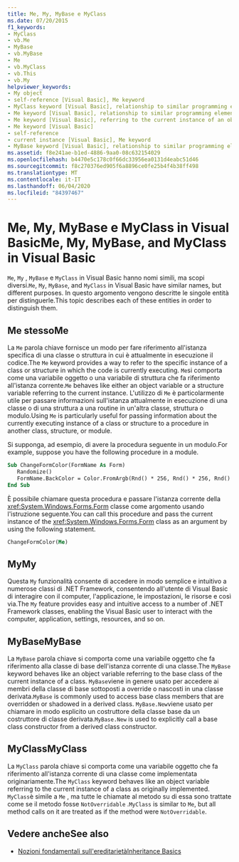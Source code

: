 ```yaml
---
title: Me, My, MyBase e MyClass
ms.date: 07/20/2015
f1_keywords:
- MyClass
- vb.Me
- MyBase
- vb.MyBase
- Me
- vb.MyClass
- vb.This
- vb.My
helpviewer_keywords:
- My object
- self-reference [Visual Basic], Me keyword
- MyClass keyword [Visual Basic], relationship to similar programming elements
- Me keyword [Visual Basic], relationship to similar programming elements
- Me keyword [Visual Basic], referring to the current instance of an object
- Me keyword [Visual Basic]
- self-reference
- current instance [Visual Basic], Me keyword
- MyBase keyword [Visual Basic], relationship to similar programming elements
ms.assetid: f8e241ae-b1ed-4886-9aa0-08c632154029
ms.openlocfilehash: b4470e5c178c0f66dc33956ea0131d4eabc51d46
ms.sourcegitcommit: f8c270376ed905f6a8896ce0fe25b4f4b38ff498
ms.translationtype: MT
ms.contentlocale: it-IT
ms.lasthandoff: 06/04/2020
ms.locfileid: "84397467"
---
```

# <a name="me-my-mybase-and-myclass-in-visual-basic"></a><span data-ttu-id="aa194-102">Me, My, MyBase e MyClass in Visual Basic</span><span class="sxs-lookup"><span data-stu-id="aa194-102">Me, My, MyBase, and MyClass in Visual Basic</span></span>
<span data-ttu-id="aa194-103">`Me`, `My` , `MyBase` e `MyClass` in Visual Basic hanno nomi simili, ma scopi diversi.</span><span class="sxs-lookup"><span data-stu-id="aa194-103">`Me`, `My`, `MyBase`, and `MyClass` in Visual Basic have similar names, but different purposes.</span></span> <span data-ttu-id="aa194-104">In questo argomento vengono descritte le singole entità per distinguerle.</span><span class="sxs-lookup"><span data-stu-id="aa194-104">This topic describes each of these entities in order to distinguish them.</span></span>  
  
## <a name="me"></a><span data-ttu-id="aa194-105">Me stesso</span><span class="sxs-lookup"><span data-stu-id="aa194-105">Me</span></span>  
 <span data-ttu-id="aa194-106">La `Me` parola chiave fornisce un modo per fare riferimento all'istanza specifica di una classe o struttura in cui è attualmente in esecuzione il codice.</span><span class="sxs-lookup"><span data-stu-id="aa194-106">The `Me` keyword provides a way to refer to the specific instance of a class or structure in which the code is currently executing.</span></span> <span data-ttu-id="aa194-107">`Me`si comporta come una variabile oggetto o una variabile di struttura che fa riferimento all'istanza corrente.</span><span class="sxs-lookup"><span data-stu-id="aa194-107">`Me` behaves like either an object variable or a structure variable referring to the current instance.</span></span> <span data-ttu-id="aa194-108">L'utilizzo di `Me` è particolarmente utile per passare informazioni sull'istanza attualmente in esecuzione di una classe o di una struttura a una routine in un'altra classe, struttura o modulo.</span><span class="sxs-lookup"><span data-stu-id="aa194-108">Using `Me` is particularly useful for passing information about the currently executing instance of a class or structure to a procedure in another class, structure, or module.</span></span>  
  
 <span data-ttu-id="aa194-109">Si supponga, ad esempio, di avere la procedura seguente in un modulo.</span><span class="sxs-lookup"><span data-stu-id="aa194-109">For example, suppose you have the following procedure in a module.</span></span>  
  
```vb  
Sub ChangeFormColor(FormName As Form)  
   Randomize()  
   FormName.BackColor = Color.FromArgb(Rnd() * 256, Rnd() * 256, Rnd() * 256)  
End Sub  
```  
  
 <span data-ttu-id="aa194-110">È possibile chiamare questa procedura e passare l'istanza corrente della <xref:System.Windows.Forms.Form> classe come argomento usando l'istruzione seguente.</span><span class="sxs-lookup"><span data-stu-id="aa194-110">You can call this procedure and pass the current instance of the <xref:System.Windows.Forms.Form> class as an argument by using the following statement.</span></span>  
  
```vb  
ChangeFormColor(Me)  
```  
  
## <a name="my"></a><span data-ttu-id="aa194-111">My</span><span class="sxs-lookup"><span data-stu-id="aa194-111">My</span></span>  
 <span data-ttu-id="aa194-112">Questa `My` funzionalità consente di accedere in modo semplice e intuitivo a numerose classi di .NET Framework, consentendo all'utente di Visual Basic di interagire con il computer, l'applicazione, le impostazioni, le risorse e così via.</span><span class="sxs-lookup"><span data-stu-id="aa194-112">The `My` feature provides easy and intuitive access to a number of .NET Framework classes, enabling the Visual Basic user to interact with the computer, application, settings, resources, and so on.</span></span>  
  
## <a name="mybase"></a><span data-ttu-id="aa194-113">MyBase</span><span class="sxs-lookup"><span data-stu-id="aa194-113">MyBase</span></span>  
 <span data-ttu-id="aa194-114">La `MyBase` parola chiave si comporta come una variabile oggetto che fa riferimento alla classe di base dell'istanza corrente di una classe.</span><span class="sxs-lookup"><span data-stu-id="aa194-114">The `MyBase` keyword behaves like an object variable referring to the base class of the current instance of a class.</span></span> <span data-ttu-id="aa194-115">`MyBase`viene in genere usato per accedere ai membri della classe di base sottoposti a override o nascosti in una classe derivata.</span><span class="sxs-lookup"><span data-stu-id="aa194-115">`MyBase` is commonly used to access base class members that are overridden or shadowed in a derived class.</span></span> <span data-ttu-id="aa194-116">`MyBase.New`viene usato per chiamare in modo esplicito un costruttore della classe base da un costruttore di classe derivata.</span><span class="sxs-lookup"><span data-stu-id="aa194-116">`MyBase.New` is used to explicitly call a base class constructor from a derived class constructor.</span></span>  
  
## <a name="myclass"></a><span data-ttu-id="aa194-117">MyClass</span><span class="sxs-lookup"><span data-stu-id="aa194-117">MyClass</span></span>  
 <span data-ttu-id="aa194-118">La `MyClass` parola chiave si comporta come una variabile oggetto che fa riferimento all'istanza corrente di una classe come implementata originariamente.</span><span class="sxs-lookup"><span data-stu-id="aa194-118">The `MyClass` keyword behaves like an object variable referring to the current instance of a class as originally implemented.</span></span> <span data-ttu-id="aa194-119">`MyClass`è simile a `Me` , ma tutte le chiamate al metodo su di essa sono trattate come se il metodo fosse `NotOverridable` .</span><span class="sxs-lookup"><span data-stu-id="aa194-119">`MyClass` is similar to `Me`, but all method calls on it are treated as if the method were `NotOverridable`.</span></span>  
  
## <a name="see-also"></a><span data-ttu-id="aa194-120">Vedere anche</span><span class="sxs-lookup"><span data-stu-id="aa194-120">See also</span></span>

- [<span data-ttu-id="aa194-121">Nozioni fondamentali sull'ereditarietà</span><span class="sxs-lookup"><span data-stu-id="aa194-121">Inheritance Basics</span></span>](../language-features/objects-and-classes/inheritance-basics.md)
